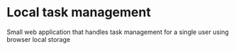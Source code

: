 # Local task management

Small web application that handles task management for a single user using browser local storage
